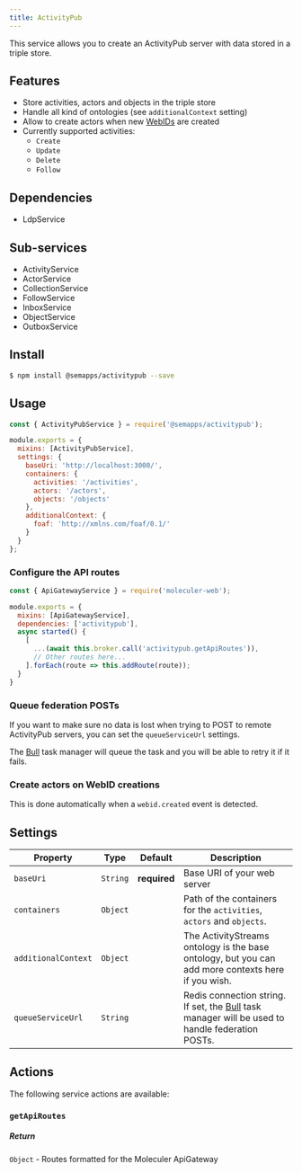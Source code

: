 ```yaml
---
title: ActivityPub
---
```


This service allows you to create an ActivityPub server with data stored in a triple store.

## Features

- Store activities, actors and objects in the triple store
- Handle all kind of ontologies (see `additionalContext` setting)
- Allow to create actors when new [WebIDs](./webid.md) are created
- Currently supported activities:
  - `Create`
  - `Update`
  - `Delete`
  - `Follow`

## Dependencies

- LdpService

## Sub-services

- ActivityService
- ActorService
- CollectionService
- FollowService
- InboxService
- ObjectService
- OutboxService

## Install

```bash
$ npm install @semapps/activitypub --save
```

## Usage

```js
const { ActivityPubService } = require('@semapps/activitypub');

module.exports = {
  mixins: [ActivityPubService],
  settings: {
    baseUri: 'http://localhost:3000/',
    containers: {
      activities: '/activities',
      actors: '/actors',
      objects: '/objects'
    },
    additionalContext: {
      foaf: 'http://xmlns.com/foaf/0.1/'
    }
  }
};
```

### Configure the API routes

```js
const { ApiGatewayService } = require('moleculer-web');

module.exports = {
  mixins: [ApiGatewayService],
  dependencies: ['activitypub'],
  async started() {
    [
      ...(await this.broker.call('activitypub.getApiRoutes')),
      // Other routes here...
    ].forEach(route => this.addRoute(route));
  }
}
```

### Queue federation POSTs

If you want to make sure no data is lost when trying to POST to remote ActivityPub servers, you can set the `queueServiceUrl` settings. 

The [Bull](https://github.com/OptimalBits/bull) task manager will queue the task and you will be able to retry it if it fails.


### Create actors on WebID creations

This is done automatically when a `webid.created` event is detected.


## Settings

| Property | Type | Default | Description |
| -------- | ---- | ------- | ----------- |
| `baseUri` | `String` | **required** | Base URI of your web server |
| `containers` | `Object` |  | Path of the containers for the `activities`, `actors` and `objects`.
| `additionalContext` | `Object` |  | The ActivityStreams ontology is the base ontology, but you can add more contexts here if you wish.
| `queueServiceUrl` | `String` |  | Redis connection string. If set, the [Bull](https://github.com/OptimalBits/bull) task manager will be used to handle federation POSTs.


## Actions

The following service actions are available:

### `getApiRoutes`

##### Return
`Object` - Routes formatted for the Moleculer ApiGateway
